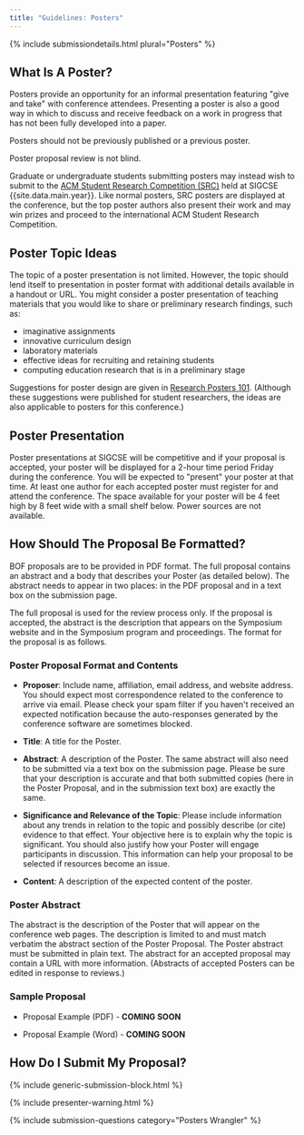 ```yaml
---
title: "Guidelines: Posters"
---
```


{% include submissiondetails.html plural="Posters" %}

## What Is A Poster?

Posters provide an opportunity for an informal presentation featuring
"give and take" with conference attendees. Presenting a poster is also a
good way in which to discuss and receive feedback on a work in progress
that has not been fully developed into a paper.

Posters should not be previously published or a previous poster.

Poster proposal review is not blind.

Graduate or undergraduate students submitting posters may instead wish
to submit to the [ACM Student Research Competition (SRC)](src.html) held
at SIGCSE {{site.data.main.year}}. Like normal posters, SRC posters are
displayed at the conference, but the top poster authors also present
their work and may win prizes and proceed to the international ACM
Student Research Competition.

## Poster Topic Ideas

The topic of a poster presentation is not limited. However, the topic
should lend itself to presentation in poster format with additional
details available in a handout or URL. You might consider a poster
presentation of teaching materials that you would like to share or
preliminary research findings, such as:

-   imaginative assignments
-   innovative curriculum design
-   laboratory materials
-   effective ideas for recruiting and retaining students
-   computing education research that is in a preliminary stage

Suggestions for poster design are given in [Research Posters 101](http://xrds.acm.org/article.cfm?aid=332138). (Although these suggestions were published for student researchers, the ideas are also applicable to posters for this conference.)

## Poster Presentation

Poster presentations at SIGCSE will be competitive and if your proposal
is accepted, your poster will be displayed for a 2-hour time period
Friday during the conference. You will be expected to "present" your
poster at that time. At least one author for each accepted poster must
register for and attend the conference. The space available for your
poster will be 4 feet high by 8 feet wide with a small shelf below.
Power sources are not available.

## How Should The Proposal Be Formatted?

BOF proposals are to be provided in PDF format. The full proposal
contains an abstract and a body that describes your Poster (as detailed
below). The abstract needs to appear in two places: in the PDF proposal
and in a text box on the submission page.

The full proposal is used for the review process only. If the proposal
is accepted, the abstract is the description that appears on the
Symposium website and in the Symposium program and proceedings. The
format for the proposal is as follows.

### Poster Proposal Format and Contents

-   **Proposer**: Include name, affiliation,
    email address, and website address. You should expect most
    correspondence related to the conference to arrive via email. Please
    check your spam filter if you haven't received an expected
    notification because the auto-responses generated by the conference
    software are sometimes blocked.

-   **Title**: A title for the Poster.

-   **Abstract**: A description of the Poster. The same abstract will also
    need to be submitted via a text box on the submission page. Please
    be sure that your description is accurate and that both submitted
    copies (here in the Poster Proposal, and in the submission text box)
    are exactly the same.

-   **Significance and Relevance of the Topic**: Please include information
    about any trends in relation to the topic and possibly describe (or
    cite) evidence to that effect. Your objective here is to explain why
    the topic is significant. You should also justify how your Poster
    will engage participants in discussion. This information can help
    your proposal to be selected if resources become an issue.

-   **Content**: A description of the expected content of the poster.

### Poster Abstract

The abstract is the description of the Poster that will appear on the
conference web pages. The description is limited to and must match
verbatim the abstract section of the Poster Proposal. The Poster
abstract must be submitted in plain text. The abstract for an accepted
proposal may contain a URL with more information. (Abstracts of accepted
Posters can be edited in response to reviews.)

### Sample Proposal

-  Proposal Example (PDF) - **COMING SOON**

-  Proposal Example (Word) - **COMING SOON**

## How Do I Submit My Proposal?

{% include generic-submission-block.html %}

{% include presenter-warning.html %}

{% include submission-questions category="Posters Wrangler" %}
